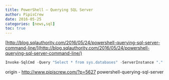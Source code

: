 ```yaml
---
title: PowerShell – Querying SQL Server
author: PipisCrew
date: 2016-05-25
categories: [news,sql]
toc: true
---
```


[http://blog.sqlauthority.com/2016/05/24/powershell-querying-sql-server-command-line/](http://blog.sqlauthority.com/2016/05/24/powershell-querying-sql-server-command-line/)

```js
Invoke-SqlCmd -Query "Select * from sys.databases" -ServerInstance "."
```

origin - http://www.pipiscrew.com/?p=5627 powershell-querying-sql-server